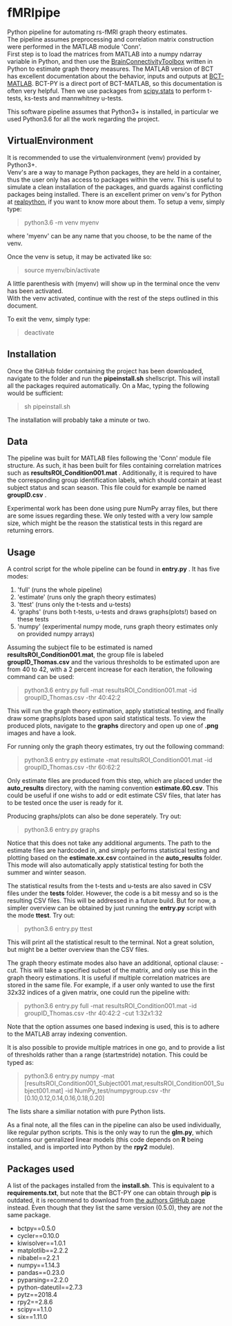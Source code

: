 # fMRIpipe
Python pipeline for automating rs-fMRI graph theory estimates.  
The pipeline assumes preprocessing and correlation matrix construction were performed in the MATLAB module 'Conn'.  
First step is to load the matrices from MATLAB into a numpy ndarray variable in Python,
and then use the [BrainConnectivityToolbox](https://github.com/aestrivex/bctpy) written in Python to estimate graph theory measures.
The MATLAB version of BCT has excellent documentation about the behavior, inputs and outputs at [BCT-MATLAB](https://sites.google.com/site/bctnet/measures/list). BCT-PY is a direct port of BCT-MATLAB, so this documentation is often very helpful. 
Then we use packages from [scipy.stats](https://docs.scipy.org/doc/scipy/reference/stats.html) to perform t-tests, ks-tests and mannwhitney u-tests.

This software pipeline assumes that Python3+ is installed, in particular we used Python3.6 for all the work regarding the project. 


## VirtualEnvironment
It is recommended to use the virtualenvironment (venv) provided by Python3+.  
Venv's are a way to manage Python packages, they are held in a container, thus the user only has access to packages within the venv. This is useful to simulate a clean installation of the packages, and guards against conflicting packages being installed. 
There is an excellent primer on venv's for Python at [realpython](https://realpython.com/python-virtual-environments-a-primer/),
if you want to know more about them. 
To setup a venv, simply type:
> python3.6 -m venv myenv  

where 'myenv' can be any name that you choose, to be the name of the venv.

Once the venv is setup, it may be activated like so:

>source myenv/bin/activate

A little parenthesis with (myenv) will show up in the terminal once the venv has been activated.  
With the venv activated, continue with the rest of the steps outlined in this document. 

To exit the venv, simply type:

>deactivate

## Installation

Once the GitHub folder containing the project has been downloaded, navigate to the folder and
run the **pipeinstall.sh** shellscript. This will install all the packages required automatically.
On a Mac, typing the following would be sufficient:

>sh pipeinstall.sh

The installation will probably take a minute or two. 

## Data

The pipeline was built for MATLAB files following the 'Conn' module file structure. As such, it has been built for files
containing correlation matrices such as **resultsROI_Condition001.mat** . Additionally, it is required to have the corresponding
group identification labels, which should contain at least subject status and scan season. This file could for example be named **groupID.csv** .

Experimental work has been done using pure NumPy array files, but there are some issues regarding these. We only tested with a very low sample size, which might be the reason the statistical tests in this regard are returning errors. 


## Usage

A control script for the whole pipeline can be found in **entry.py** . It has five modes:

1. 'full' (runs the whole pipeline)
2. 'estimate' (runs only the graph theory estimates)
3. 'ttest' (runs only the t-tests and u-tests)
4. 'graphs' (runs both t-tests, u-tests and draws graphs(plots!) based on these tests
5. 'numpy' (experimental numpy mode, runs graph theory estimates only on provided numpy arrays)


Assuming the subject file to be estimated is named **resultsROI_Condition001.mat**, 
the group file is labeled **groupID_Thomas.csv** and
the various thresholds to be estimated upon are from 40 to 42, with a 2 percent increase for each iteration,
the following command can be used:

>python3.6 entry.py full -mat resultsROI_Condition001.mat -id groupID_Thomas.csv -thr 40:42:2

This will run the graph theory estimation, apply statistical testing, and finally draw some graphs/plots based upon said statistical tests. To view the produced plots, navigate to the **graphs** directory and open up one of **.png** images and have a look.

For running only the graph theory estimates, try out the following command:

>python3.6 entry.py estimate -mat resultsROI_Condition001.mat -id groupID_Thomas.csv -thr 60:62:2

Only estimate files are produced from this step, which are placed under the **auto_results** directory, with the naming convention **estimate.60.csv**. This could be useful if one wishs to add or edit estimate CSV files, that later has to be tested once the user is ready for it. 

Producing graphs/plots can also be done seperately. Try out:

>python3.6 entry.py graphs

Notice that this does not take any additional arguments. The path to the estimate files are hardcoded in, and simply performs statistical testing and plotting based on the **estimate.xx.csv** contained in the **auto_results** folder. This mode will also automatically apply statistical testing for both the summer and winter season. 

The statistical results from the t-tests and u-tests are also saved in CSV files under the **tests** folder. However, the code is a bit messy and so is the resulting CSV files. This will be addressed in a future build. But for now, a simpler overview can be obtained by just running the **entry.py** script with the mode **ttest**. Try out:

>python3.6 entry.py ttest

This will print all the statistical result to the terminal. Not a great solution, but might be a better overview than the CSV files. 

The graph theory estimate modes also have an additional, optional clause: -cut. This will take a specified subset of the matrix, and only use this in the graph theory estimations. It is useful if multiple correlation matrices are stored in the same file. For example, if a user only wanted to use the first 32x32 indices of a given matrix, one could run the pipeline with:

>python3.6 entry.py full -mat resultsROI_Condition001.mat -id groupID_Thomas.csv -thr 40:42:2 -cut 1:32x1:32

Note that the option assumes one based indexing is used, this is to adhere to the MATLAB array indexing convention.

It is also possible to provide multiple matrices in one go, and to provide a list of thresholds rather than a range (start:end:stride) notation. This could be typed as:

>python3.6 entry.py numpy -mat [resultsROI_Condition001_Subject001.mat,resultsROI_Condition001_Subject001.mat] -id NumPy_test/numpygroup.csv -thr [0.10,0.12,0.14,0.16,0.18,0.20]

The lists share a similiar notation with pure Python lists. 

As a final note, all the files can in the pipeline can also be used individually, like regular python scripts. This is the only way to run the **glm.py**, which contains our genralized linear models (this code depends on **R** being installed, and is imported into Python by the **rpy2** module). 

## Packages used

A list of the packages installed from the **install.sh**. This is equivalent to a **requirements.txt**, but note that the BCT-PY one can obtain through **pip** is outdated, it is recommend to download from [the authors GitHub page](https://github.com/aestrivex/bctpy) instead. Even though that they list the same version (0.5.0), they are _not_ the same package. 

* bctpy==0.5.0
* cycler==0.10.0
* kiwisolver==1.0.1
* matplotlib==2.2.2
* nibabel==2.2.1
* numpy==1.14.3
* pandas==0.23.0
* pyparsing==2.2.0
* python-dateutil==2.7.3
* pytz==2018.4
* rpy2==2.8.6
* scipy==1.1.0
* six==1.11.0

































